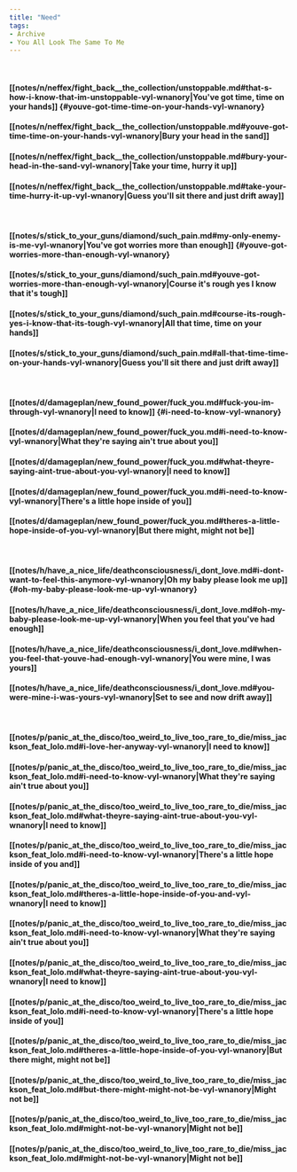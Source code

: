 ```yaml
---
title: "Need"
tags:
- Archive
- You All Look The Same To Me
---
```

&nbsp;
#### [[notes/n/neffex/fight_back__the_collection/unstoppable.md#that-s-how-i-know-that-im-unstoppable-vyl-wnanory|You've got time, time on your hands]] {#youve-got-time-time-on-your-hands-vyl-wnanory}
#### [[notes/n/neffex/fight_back__the_collection/unstoppable.md#youve-got-time-time-on-your-hands-vyl-wnanory|Bury your head in the sand]]
#### [[notes/n/neffex/fight_back__the_collection/unstoppable.md#bury-your-head-in-the-sand-vyl-wnanory|Take your time, hurry it up]]
#### [[notes/n/neffex/fight_back__the_collection/unstoppable.md#take-your-time-hurry-it-up-vyl-wnanory|Guess you'll sit there and just drift away]]
&nbsp;
#### [[notes/s/stick_to_your_guns/diamond/such_pain.md#my-only-enemy-is-me-vyl-wnanory|You've got worries more than enough]] {#youve-got-worries-more-than-enough-vyl-wnanory}
#### [[notes/s/stick_to_your_guns/diamond/such_pain.md#youve-got-worries-more-than-enough-vyl-wnanory|Course it's rough yes I know that it's tough]]
#### [[notes/s/stick_to_your_guns/diamond/such_pain.md#course-its-rough-yes-i-know-that-its-tough-vyl-wnanory|All that time, time on your hands]]
#### [[notes/s/stick_to_your_guns/diamond/such_pain.md#all-that-time-time-on-your-hands-vyl-wnanory|Guess you'll sit there and just drift away]]
&nbsp;
#### [[notes/d/damageplan/new_found_power/fuck_you.md#fuck-you-im-through-vyl-wnanory|I need to know]] {#i-need-to-know-vyl-wnanory}
#### [[notes/d/damageplan/new_found_power/fuck_you.md#i-need-to-know-vyl-wnanory|What they're saying ain't true about you]]
#### [[notes/d/damageplan/new_found_power/fuck_you.md#what-theyre-saying-aint-true-about-you-vyl-wnanory|I need to know]]
#### [[notes/d/damageplan/new_found_power/fuck_you.md#i-need-to-know-vyl-wnanory|There's a little hope inside of you]]
#### [[notes/d/damageplan/new_found_power/fuck_you.md#theres-a-little-hope-inside-of-you-vyl-wnanory|But there might, might not be]]
&nbsp;
#### [[notes/h/have_a_nice_life/deathconsciousness/i_dont_love.md#i-dont-want-to-feel-this-anymore-vyl-wnanory|Oh my baby please look me up]] {#oh-my-baby-please-look-me-up-vyl-wnanory}
#### [[notes/h/have_a_nice_life/deathconsciousness/i_dont_love.md#oh-my-baby-please-look-me-up-vyl-wnanory|When you feel that you've had enough]]
#### [[notes/h/have_a_nice_life/deathconsciousness/i_dont_love.md#when-you-feel-that-youve-had-enough-vyl-wnanory|You were mine, I was yours]]
#### [[notes/h/have_a_nice_life/deathconsciousness/i_dont_love.md#you-were-mine-i-was-yours-vyl-wnanory|Set to see and now drift away]]
&nbsp;
#### [[notes/p/panic_at_the_disco/too_weird_to_live_too_rare_to_die/miss_jackson_feat_lolo.md#i-love-her-anyway-vyl-wnanory|I need to know]]
#### [[notes/p/panic_at_the_disco/too_weird_to_live_too_rare_to_die/miss_jackson_feat_lolo.md#i-need-to-know-vyl-wnanory|What they're saying ain't true about you]]
#### [[notes/p/panic_at_the_disco/too_weird_to_live_too_rare_to_die/miss_jackson_feat_lolo.md#what-theyre-saying-aint-true-about-you-vyl-wnanory|I need to know]]
#### [[notes/p/panic_at_the_disco/too_weird_to_live_too_rare_to_die/miss_jackson_feat_lolo.md#i-need-to-know-vyl-wnanory|There's a little hope inside of you and]]
#### [[notes/p/panic_at_the_disco/too_weird_to_live_too_rare_to_die/miss_jackson_feat_lolo.md#theres-a-little-hope-inside-of-you-and-vyl-wnanory|I need to know]]
#### [[notes/p/panic_at_the_disco/too_weird_to_live_too_rare_to_die/miss_jackson_feat_lolo.md#i-need-to-know-vyl-wnanory|What they're saying ain't true about you]]
#### [[notes/p/panic_at_the_disco/too_weird_to_live_too_rare_to_die/miss_jackson_feat_lolo.md#what-theyre-saying-aint-true-about-you-vyl-wnanory|I need to know]]
#### [[notes/p/panic_at_the_disco/too_weird_to_live_too_rare_to_die/miss_jackson_feat_lolo.md#i-need-to-know-vyl-wnanory|There's a little hope inside of you]]
#### [[notes/p/panic_at_the_disco/too_weird_to_live_too_rare_to_die/miss_jackson_feat_lolo.md#theres-a-little-hope-inside-of-you-vyl-wnanory|But there might, might not be]]
#### [[notes/p/panic_at_the_disco/too_weird_to_live_too_rare_to_die/miss_jackson_feat_lolo.md#but-there-might-might-not-be-vyl-wnanory|Might not be]]
#### [[notes/p/panic_at_the_disco/too_weird_to_live_too_rare_to_die/miss_jackson_feat_lolo.md#might-not-be-vyl-wnanory|Might not be]]
#### [[notes/p/panic_at_the_disco/too_weird_to_live_too_rare_to_die/miss_jackson_feat_lolo.md#might-not-be-vyl-wnanory|Might not be]]
